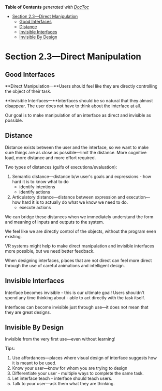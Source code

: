<!-- START doctoc generated TOC please keep comment here to allow auto update -->
<!-- DON'T EDIT THIS SECTION, INSTEAD RE-RUN doctoc TO UPDATE -->
**Table of Contents** *generated with [DocToc](https://github.com/thlorenz/doctoc)*

- [Section 2.3—Direct Manipulation](#section-23---direct-manipulation)
    - [Good Interfaces](#good-interfaces)
    - [Distance](#distance)
    - [Invisible Interfaces](#invisible-interfaces)
    - [Invisible By Design](#invisible-by-design)

<!-- END doctoc generated TOC please keep comment here to allow auto update -->

# Section 2.3—Direct Manipulation

## Good Interfaces

**Direct Manipulation—**Users should feel like they are directly controlling the object of their task.

**Invisible Interfaces—**Interfaces should be so natural that they almost disappear.
The user does not have to think
about the interface at all.

Our goal is to make manipulation of an interface as direct and invisible as possible.

## Distance

Distance exists between the user and the interface, so we want to make sure things are as close as possible—limit the
distance.
More cognitive load, more distance and more effort required.

Two types of distances (gulfs of executions/evaluation):

1. Semantic distance—distance b/w user's goals and expressions - how hard it is to know what to do
    - identify intentions
    - identify actions
2. Articulatory distance—distance between expression and execution—how hard it is to actually do what we know we
   need to do.
    - execute actions

We can bridge these distances when we immediately understand the form and meaning of inputs and outputs to the system.

We feel like we are directly control of the objects, without the program even existing.

VR systems might help to make direct manipulation and invisible interfaces more possible, but we need better feedback.

When designing interfaces, places that are not direct can feel more direct through the use of careful animations and
intelligent design.

## Invisible Interfaces

Interface becomes invisible - this is our ultimate goal! Users shouldn't spend any time thinking about - able to act
directly with the task itself.

Interfaces can become invisible just through use—it does not mean that they are great designs.

## Invisible By Design

Invisible from the very first use—even without learning!

Tips:

1. Use affordances—places where visual design of interface suggests how it is meant to be used.
2. Know your user—know for whom you are trying to design
3. Differentiate your user - multiple ways to complete the same task.
4. Let interface teach - interface should teach users.
5. Talk to your user—ask them what they are thinking.
